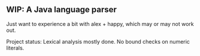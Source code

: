 ## WIP: A Java language parser

Just want to experience a bit with alex + happy, which may or may not work out.

Project status: Lexical analysis mostly done. No bound checks on numeric literals.
